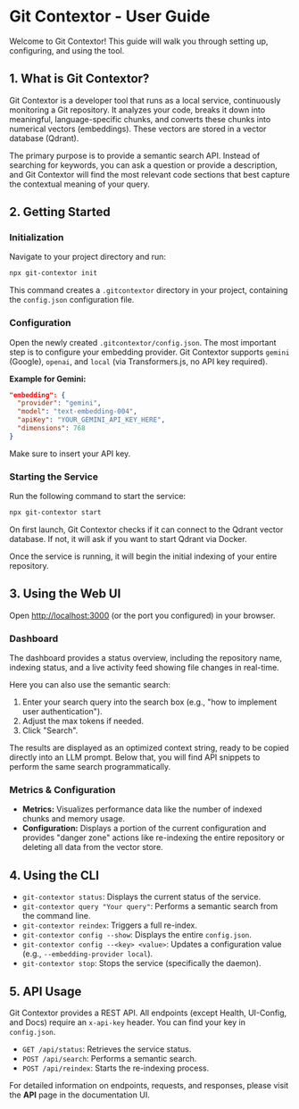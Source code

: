 # Git Contextor - User Guide

Welcome to Git Contextor! This guide will walk you through setting up, configuring, and using the tool.

## 1. What is Git Contextor?

Git Contextor is a developer tool that runs as a local service, continuously monitoring a Git repository. It analyzes your code, breaks it down into meaningful, language-specific chunks, and converts these chunks into numerical vectors (embeddings). These vectors are stored in a vector database (Qdrant).

The primary purpose is to provide a semantic search API. Instead of searching for keywords, you can ask a question or provide a description, and Git Contextor will find the most relevant code sections that best capture the contextual meaning of your query.

## 2. Getting Started

### Initialization
Navigate to your project directory and run:
```bash
npx git-contextor init
```
This command creates a `.gitcontextor` directory in your project, containing the `config.json` configuration file.

### Configuration
Open the newly created `.gitcontextor/config.json`. The most important step is to configure your embedding provider. Git Contextor supports `gemini` (Google), `openai`, and `local` (via Transformers.js, no API key required).

**Example for Gemini:**
```json
"embedding": {
  "provider": "gemini",
  "model": "text-embedding-004",
  "apiKey": "YOUR_GEMINI_API_KEY_HERE",
  "dimensions": 768
}
```
Make sure to insert your API key.

### Starting the Service
Run the following command to start the service:
```bash
npx git-contextor start
```
On first launch, Git Contextor checks if it can connect to the Qdrant vector database. If not, it will ask if you want to start Qdrant via Docker.

Once the service is running, it will begin the initial indexing of your entire repository.

## 3. Using the Web UI

Open [http://localhost:3000](http://localhost:3000) (or the port you configured) in your browser.

### Dashboard
The dashboard provides a status overview, including the repository name, indexing status, and a live activity feed showing file changes in real-time.

Here you can also use the semantic search:
1.  Enter your search query into the search box (e.g., "how to implement user authentication").
2.  Adjust the max tokens if needed.
3.  Click "Search".

The results are displayed as an optimized context string, ready to be copied directly into an LLM prompt. Below that, you will find API snippets to perform the same search programmatically.

### Metrics & Configuration
- **Metrics:** Visualizes performance data like the number of indexed chunks and memory usage.
- **Configuration:** Displays a portion of the current configuration and provides "danger zone" actions like re-indexing the entire repository or deleting all data from the vector store.

## 4. Using the CLI

- `git-contextor status`: Displays the current status of the service.
- `git-contextor query "Your query"`: Performs a semantic search from the command line.
- `git-contextor reindex`: Triggers a full re-index.
- `git-contextor config --show`: Displays the entire `config.json`.
- `git-contextor config --<key> <value>`: Updates a configuration value (e.g., `--embedding-provider local`).
- `git-contextor stop`: Stops the service (specifically the daemon).

## 5. API Usage

Git Contextor provides a REST API. All endpoints (except Health, UI-Config, and Docs) require an `x-api-key` header. You can find your key in `config.json`.

- `GET /api/status`: Retrieves the service status.
- `POST /api/search`: Performs a semantic search.
- `POST /api/reindex`: Starts the re-indexing process.

For detailed information on endpoints, requests, and responses, please visit the **API** page in the documentation UI.
